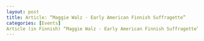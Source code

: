 ```yaml
---
layout: post
title: Article: “Maggie Walz - Early American Finnish Suffragette”
categories: [Events] 
Article (in Finnish) “Maggie Walz - Early American Finnish Suffragette”. Tiedetoimittaja, nr. 4/2021.
---
```

